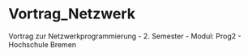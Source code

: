 # Vortrag_Netzwerk
Vortrag zur Netzwerkprogrammierung - 2. Semester - Modul: Prog2 - Hochschule Bremen
